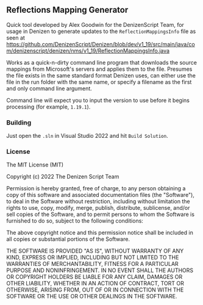 Reflections Mapping Generator
-----------------------------

Quick tool developed by Alex Goodwin for the DenizenScript Team, for usage in Denizen to generate updates to the `ReflectionMappingsInfo` file as seen at https://github.com/DenizenScript/Denizen/blob/dev/v1_19/src/main/java/com/denizenscript/denizen/nms/v1_19/ReflectionMappingsInfo.java

Works as a quick-n-dirty command line program that downloads the source mappings from Microsoft's servers and applies them to the file. Presumes the file exists in the same standard format Denizen uses, can either use the file in the run folder with the same name, or specify a filename as the first and only command line argument.

Command line will expect you to input the version to use before it begins processing (for example, `1.19.1`).

### Building

Just open the `.sln` in Visual Studio 2022 and hit `Build Solution`.

### License

The MIT License (MIT)

Copyright (c) 2022 The Denizen Script Team

Permission is hereby granted, free of charge, to any person obtaining a copy
of this software and associated documentation files (the "Software"), to deal
in the Software without restriction, including without limitation the rights
to use, copy, modify, merge, publish, distribute, sublicense, and/or sell
copies of the Software, and to permit persons to whom the Software is
furnished to do so, subject to the following conditions:

The above copyright notice and this permission notice shall be included in all
copies or substantial portions of the Software.

THE SOFTWARE IS PROVIDED "AS IS", WITHOUT WARRANTY OF ANY KIND, EXPRESS OR
IMPLIED, INCLUDING BUT NOT LIMITED TO THE WARRANTIES OF MERCHANTABILITY,
FITNESS FOR A PARTICULAR PURPOSE AND NONINFRINGEMENT. IN NO EVENT SHALL THE
AUTHORS OR COPYRIGHT HOLDERS BE LIABLE FOR ANY CLAIM, DAMAGES OR OTHER
LIABILITY, WHETHER IN AN ACTION OF CONTRACT, TORT OR OTHERWISE, ARISING FROM,
OUT OF OR IN CONNECTION WITH THE SOFTWARE OR THE USE OR OTHER DEALINGS IN THE
SOFTWARE.

